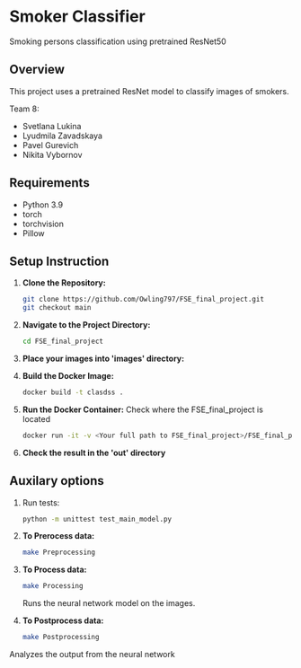 # Smoker Classifier

Smoking persons classification using pretrained ResNet50

## Overview
This project uses a pretrained ResNet model to classify images of smokers. 


Team 8:
* Svetlana Lukina
* Lyudmila Zavadskaya
* Pavel Gurevich
* Nikita Vybornov
  

## Requirements
- Python 3.9
- torch
- torchvision
- Pillow

## Setup Instruction

1. **Clone the Repository:**
   ```bash
   git clone https://github.com/Owling797/FSE_final_project.git
   git checkout main
   ```

2. **Navigate to the Project Directory:**
   ```bash
   cd FSE_final_project
   ```

3. **Place your images into 'images' directory:**

4. **Build the Docker Image:**
   ```bash
   docker build -t clasdss .
   ```

5. **Run the Docker Container:**
   Check where the FSE_final_project is located
   ```bash
   docker run -it -v <Your full path to FSE_final_project>/FSE_final_project/out/:/app/out/  clasdss
   ```

6. **Check the result in the 'out' directory**

## Auxilary options
1. Run tests:
   ```bash
   python -m unittest test_main_model.py
   ```

2. **To Prerocess data:**
   ```bash
   make Preprocessing
   ```

3. **To Process data:**
   ```bash
   make Processing
   ```
   Runs the neural network model on the images.

4. **To Postprocess data:**
   ```bash
   make Postprocessing
   ```
  Analyzes the output from the neural network 
